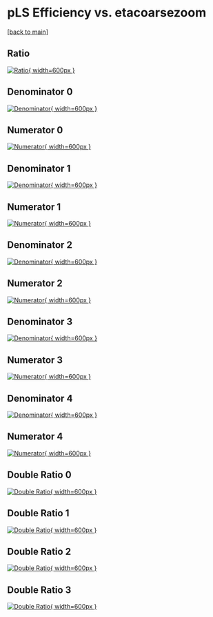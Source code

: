 # pLS Efficiency vs. etacoarsezoom

[[back to main](./)]



## Ratio

[![Ratio](../mtv/var/pLS_vtr_0_-1_eff_etacoarsezoom.png){ width=600px }](../mtv/var/pLS_vtr_0_-1_eff_etacoarsezoom.pdf)

## Denominator 0

[![Denominator](../mtv/den/pLS_vtr_0_-1_eff_etacoarsezoom_den0.png){ width=600px }](../mtv/den/pLS_vtr_0_-1_eff_etacoarsezoom_den0.pdf)

## Numerator 0

[![Numerator](../mtv/num/pLS_vtr_0_-1_eff_etacoarsezoom_num0.png){ width=600px }](../mtv/num/pLS_vtr_0_-1_eff_etacoarsezoom_num0.pdf)

## Denominator 1

[![Denominator](../mtv/den/pLS_vtr_0_-1_eff_etacoarsezoom_den1.png){ width=600px }](../mtv/den/pLS_vtr_0_-1_eff_etacoarsezoom_den1.pdf)

## Numerator 1

[![Numerator](../mtv/num/pLS_vtr_0_-1_eff_etacoarsezoom_num1.png){ width=600px }](../mtv/num/pLS_vtr_0_-1_eff_etacoarsezoom_num1.pdf)

## Denominator 2

[![Denominator](../mtv/den/pLS_vtr_0_-1_eff_etacoarsezoom_den2.png){ width=600px }](../mtv/den/pLS_vtr_0_-1_eff_etacoarsezoom_den2.pdf)

## Numerator 2

[![Numerator](../mtv/num/pLS_vtr_0_-1_eff_etacoarsezoom_num2.png){ width=600px }](../mtv/num/pLS_vtr_0_-1_eff_etacoarsezoom_num2.pdf)

## Denominator 3

[![Denominator](../mtv/den/pLS_vtr_0_-1_eff_etacoarsezoom_den3.png){ width=600px }](../mtv/den/pLS_vtr_0_-1_eff_etacoarsezoom_den3.pdf)

## Numerator 3

[![Numerator](../mtv/num/pLS_vtr_0_-1_eff_etacoarsezoom_num3.png){ width=600px }](../mtv/num/pLS_vtr_0_-1_eff_etacoarsezoom_num3.pdf)

## Denominator 4

[![Denominator](../mtv/den/pLS_vtr_0_-1_eff_etacoarsezoom_den4.png){ width=600px }](../mtv/den/pLS_vtr_0_-1_eff_etacoarsezoom_den4.pdf)

## Numerator 4

[![Numerator](../mtv/num/pLS_vtr_0_-1_eff_etacoarsezoom_num4.png){ width=600px }](../mtv/num/pLS_vtr_0_-1_eff_etacoarsezoom_num4.pdf)

## Double Ratio 0

[![Double Ratio](../mtv/ratio/pLS_vtr_0_-1_eff_etacoarsezoom_ratio0.png){ width=600px }](../mtv/ratio/pLS_vtr_0_-1_eff_etacoarsezoom_ratio0.pdf)

## Double Ratio 1

[![Double Ratio](../mtv/ratio/pLS_vtr_0_-1_eff_etacoarsezoom_ratio1.png){ width=600px }](../mtv/ratio/pLS_vtr_0_-1_eff_etacoarsezoom_ratio1.pdf)

## Double Ratio 2

[![Double Ratio](../mtv/ratio/pLS_vtr_0_-1_eff_etacoarsezoom_ratio2.png){ width=600px }](../mtv/ratio/pLS_vtr_0_-1_eff_etacoarsezoom_ratio2.pdf)

## Double Ratio 3

[![Double Ratio](../mtv/ratio/pLS_vtr_0_-1_eff_etacoarsezoom_ratio3.png){ width=600px }](../mtv/ratio/pLS_vtr_0_-1_eff_etacoarsezoom_ratio3.pdf)


